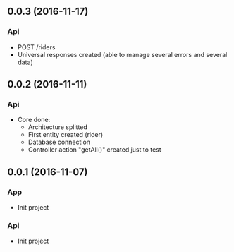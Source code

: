 ## 0.0.3 (2016-11-17)

### Api
- POST /riders
- Universal responses created (able to manage several errors and several data)

## 0.0.2 (2016-11-11)

### Api
- Core done:
    - Architecture splitted
    - First entity created (rider)
    - Database connection
    - Controller action "getAll()" created just to test

## 0.0.1 (2016-11-07)

### App
- Init project

### Api
- Init project